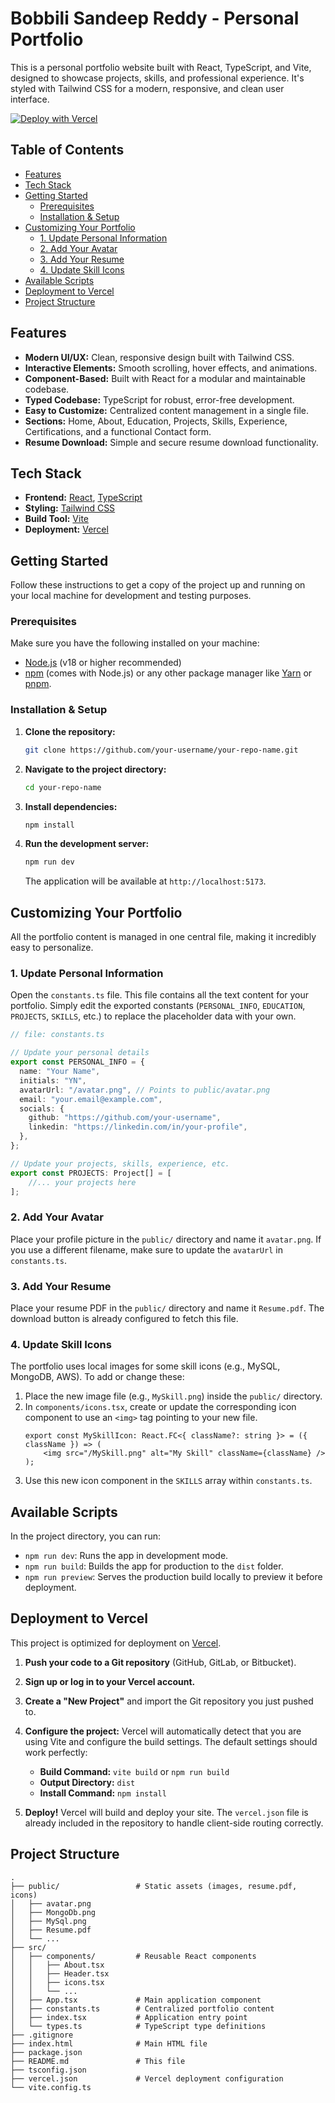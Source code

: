# Bobbili Sandeep Reddy - Personal Portfolio

This is a personal portfolio website built with React, TypeScript, and Vite, designed to showcase projects, skills, and professional experience. It's styled with Tailwind CSS for a modern, responsive, and clean user interface.

[![Deploy with Vercel](https://vercel.com/button)](https://vercel.com/new/clone?repository-url=https%3A%2F%2Fgithub.com%2Fbsandeepreddy27%2FPortfolio-Website)

## Table of Contents

- [Features](#features)
- [Tech Stack](#tech-stack)
- [Getting Started](#getting-started)
  - [Prerequisites](#prerequisites)
  - [Installation & Setup](#installation--setup)
- [Customizing Your Portfolio](#customizing-your-portfolio)
  - [1. Update Personal Information](#1-update-personal-information)
  - [2. Add Your Avatar](#2-add-your-avatar)
  - [3. Add Your Resume](#3-add-your-resume)
  - [4. Update Skill Icons](#4-update-skill-icons)
- [Available Scripts](#available-scripts)
- [Deployment to Vercel](#deployment-to-vercel)
- [Project Structure](#project-structure)

## Features

-   **Modern UI/UX:** Clean, responsive design built with Tailwind CSS.
-   **Interactive Elements:** Smooth scrolling, hover effects, and animations.
-   **Component-Based:** Built with React for a modular and maintainable codebase.
-   **Typed Codebase:** TypeScript for robust, error-free development.
-   **Easy to Customize:** Centralized content management in a single file.
-   **Sections:** Home, About, Education, Projects, Skills, Experience, Certifications, and a functional Contact form.
-   **Resume Download:** Simple and secure resume download functionality.

## Tech Stack

-   **Frontend:** [React](https://reactjs.org/), [TypeScript](https://www.typescriptlang.org/)
-   **Styling:** [Tailwind CSS](https://tailwindcss.com/)
-   **Build Tool:** [Vite](https://vitejs.dev/)
-   **Deployment:** [Vercel](https://vercel.com/)

## Getting Started

Follow these instructions to get a copy of the project up and running on your local machine for development and testing purposes.

### Prerequisites

Make sure you have the following installed on your machine:
-   [Node.js](https://nodejs.org/en/) (v18 or higher recommended)
-   [npm](https://www.npmjs.com/) (comes with Node.js) or any other package manager like [Yarn](https://yarnpkg.com/) or [pnpm](https://pnpm.io/).

### Installation & Setup

1.  **Clone the repository:**
    ```bash
    git clone https://github.com/your-username/your-repo-name.git
    ```

2.  **Navigate to the project directory:**
    ```bash
    cd your-repo-name
    ```

3.  **Install dependencies:**
    ```bash
    npm install
    ```

4.  **Run the development server:**
    ```bash
    npm run dev
    ```
    The application will be available at `http://localhost:5173`.

## Customizing Your Portfolio

All the portfolio content is managed in one central file, making it incredibly easy to personalize.

### 1. Update Personal Information

Open the `constants.ts` file. This file contains all the text content for your portfolio. Simply edit the exported constants (`PERSONAL_INFO`, `EDUCATION`, `PROJECTS`, `SKILLS`, etc.) to replace the placeholder data with your own.

```typescript
// file: constants.ts

// Update your personal details
export const PERSONAL_INFO = {
  name: "Your Name",
  initials: "YN",
  avatarUrl: "/avatar.png", // Points to public/avatar.png
  email: "your.email@example.com",
  socials: {
    github: "https://github.com/your-username",
    linkedin: "https://linkedin.com/in/your-profile",
  },
};

// Update your projects, skills, experience, etc.
export const PROJECTS: Project[] = [
    //... your projects here
];
```

### 2. Add Your Avatar

Place your profile picture in the `public/` directory and name it `avatar.png`. If you use a different filename, make sure to update the `avatarUrl` in `constants.ts`.

### 3. Add Your Resume

Place your resume PDF in the `public/` directory and name it `Resume.pdf`. The download button is already configured to fetch this file.

### 4. Update Skill Icons

The portfolio uses local images for some skill icons (e.g., MySQL, MongoDB, AWS). To add or change these:
1.  Place the new image file (e.g., `MySkill.png`) inside the `public/` directory.
2.  In `components/icons.tsx`, create or update the corresponding icon component to use an `<img>` tag pointing to your new file.
    ```tsx
    export const MySkillIcon: React.FC<{ className?: string }> = ({ className }) => (
        <img src="/MySkill.png" alt="My Skill" className={className} />
    );
    ```
3.  Use this new icon component in the `SKILLS` array within `constants.ts`.

## Available Scripts

In the project directory, you can run:

-   `npm run dev`: Runs the app in development mode.
-   `npm run build`: Builds the app for production to the `dist` folder.
-   `npm run preview`: Serves the production build locally to preview it before deployment.

## Deployment to Vercel

This project is optimized for deployment on [Vercel](https://vercel.com/).

1.  **Push your code to a Git repository** (GitHub, GitLab, or Bitbucket).

2.  **Sign up or log in to your Vercel account.**

3.  **Create a "New Project"** and import the Git repository you just pushed to.

4.  **Configure the project:** Vercel will automatically detect that you are using Vite and configure the build settings. The default settings should work perfectly:
    -   **Build Command:** `vite build` or `npm run build`
    -   **Output Directory:** `dist`
    -   **Install Command:** `npm install`

5.  **Deploy!** Vercel will build and deploy your site. The `vercel.json` file is already included in the repository to handle client-side routing correctly.

## Project Structure

```
.
├── public/                 # Static assets (images, resume.pdf, icons)
│   ├── avatar.png
│   ├── MongoDb.png
│   ├── MySql.png
│   ├── Resume.pdf
│   └── ...
├── src/
│   ├── components/         # Reusable React components
│   │   ├── About.tsx
│   │   ├── Header.tsx
│   │   ├── icons.tsx
│   │   └── ...
│   ├── App.tsx             # Main application component
│   ├── constants.ts        # Centralized portfolio content
│   ├── index.tsx           # Application entry point
│   └── types.ts            # TypeScript type definitions
├── .gitignore
├── index.html              # Main HTML file
├── package.json
├── README.md               # This file
├── tsconfig.json
├── vercel.json             # Vercel deployment configuration
└── vite.config.ts
```
